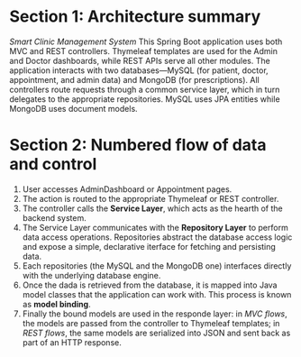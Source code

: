 # Section 1: Architecture summary

*Smart Clinic Management System*
This Spring Boot application uses both MVC and REST controllers. Thymeleaf templates are used for the Admin and Doctor dashboards, while REST APIs serve all other modules. 
The application interacts with two databases—MySQL (for patient, doctor, appointment, and admin data) and MongoDB (for prescriptions). All controllers route requests through a common service layer, which in turn delegates to the appropriate repositories. 
MySQL uses JPA entities while MongoDB uses document models.


# Section 2: Numbered flow of data and control

1. User accesses AdminDashboard or Appointment pages.
2. The action is routed to the appropriate Thymeleaf or REST controller.
3. The controller calls the **Service Layer**, which acts as the hearth of the backend system.
4. The Service Layer communicates with the **Repository Layer** to perform data access operations. Repositories abstract the database access logic and expose a simple, declarative iterface for fetching and persisting data.
5. Each repositories (the MySQL and the MongoDB one) interfaces directly with the underlying database engine.
6. Once the dada is retrieved from the database, it is mapped into Java model classes that the application can work with. This process is known as **model binding**.
7. Finally the bound models are used in the responde layer: in *MVC flows*, the models are passed from the controller to Thymeleaf templates; in *REST flows*, the same models are serialized into JSON and sent back as part of an HTTP response.
 
